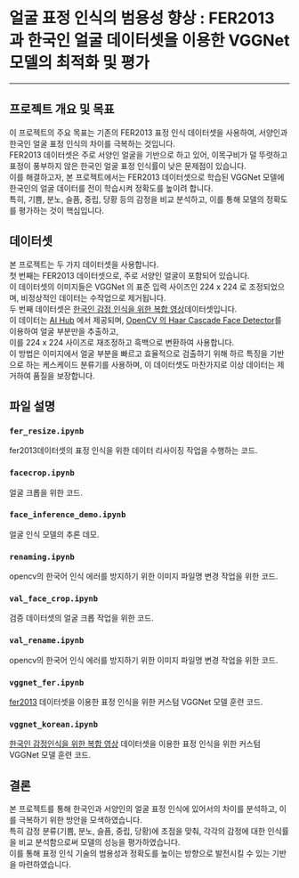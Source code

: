 # 얼굴 표정 인식의 범용성 향상 : FER2013 과 한국인 얼굴 데이터셋을 이용한 VGGNet 모델의 최적화 및 평가
-----
## 프로젝트 개요 및 목표
이 프로젝트의 주요 목표는 기존의 FER2013 표정 인식 데이터셋을 사용하여, 서양인과 한국인 얼굴 표정 인식의 차이를 극복하는 것입니다. </br>
FER2013 데이터셋은 주로 서양인 얼굴을 기반으로 하고 있어, 이목구비가 덜 뚜렷하고 표정이 풍부하지 않은 한국인 얼굴 표정 인식률이 낮은 문제점이 있습니다.</br>
이를 해결하고자, 본 프로젝트에서는 FER2013 데이터셋으로 학습된 VGGNet 모델에 한국인의 얼굴 데이터를 전이 학습시켜 정확도를 높이려 합니다.</br>
특히, 기쁨, 분노, 슬픔, 중립, 당황 등의 감정을 비교 분석하고, 이를 통해 모델의 정확도를 평가하는 것이 핵심입니다.


## 데이터셋
본 프로젝트는 두 가지 데이터셋을 사용합니다. </br>
첫 번째는 FER2013 데이터셋으로, 주로 서양인 얼굴이 포함되어 있습니다.</br>
이 데이터셋의 이미지들은 VGGNet 의 표준 입력 사이즈인 224 x 224 로 조정되었으며, 비정상적인 데이터는 수작업으로 제거됩니다.</br>
두 번째 데이터셋은 [한국인 감정 인식을 위한 복합 영상](https://aihub.or.kr/aihubdata/data/view.do?currMenu=115&topMenu=100&aihubDataSe=realm&dataSetSn=82)데이터셋입니다.</br>
이 데이터는 [AI Hub](https://www.aihub.or.kr/) 에서 제공되며, [OpenCV 의 Haar Cascade Face Detector](https://docs.opencv.org/4.x/d2/d99/tutorial_js_face_detection.html)를 이용하여 얼굴 부분만을 추출하고,</br>
이를 224 x 224 사이즈로 재조정하고 흑백으로 변환하여 사용합니다. </br>
이 방법은 이미지에서 얼굴 부분을 빠르고 효율적으로 검출하기 위해 하르 특징을 기반으로 하는 케스케이드 분류기를 사용하며, 이 데이터셋도 마찬가지로 이상 데이터는 제거하여 품질을 보장합니다.


## 파일 설명

### `fer_resize.ipynb`

fer2013데이터셋의 표정 인식을 위한 데이터 리사이징 작업을 수행하는 코드.

### `facecrop.ipynb`

얼굴 크롭을 위한 코드.

### `face_inference_demo.ipynb`

얼굴 인식 모델의 추론 데모.

### `renaming.ipynb`

opencv의 한국어 인식 에러를 방지하기 위한 이미지 파일명 변경 작업을 위한 코드.

### `val_face_crop.ipynb`

검증 데이터셋의 얼굴 크롭 작업을 위한 코드.

### `val_rename.ipynb`

opencv의 한국어 인식 에러를 방지하기 위한 이미지 파일명 변경 작업을 위한 코드.

### `vggnet_fer.ipynb`

[fer2013](https://www.kaggle.com/datasets/msambare/fer2013) 데이터셋을 이용한 표정 인식을 위한 커스텀 VGGNet 모델 훈련 코드.

### `vggnet_korean.ipynb`

[한국인 감정인식을 위한 복합 영상](https://aihub.or.kr/aihubdata/data/view.do?currMenu=115&topMenu=100&aihubDataSe=realm&dataSetSn=82) 데이터셋을 이용한 표정 인식을 위한 커스텀 VGGNet 모델 훈련 코드.


## 결론
본 프로젝트를 통해 한국인과 서양인의 얼굴 표정 인식에 있어서의 차이를 분석하고, 이를 극복하기 위한 방안을 모색하였습니다.</br>
특히 감정 분류(기쁨, 분노, 슬픔, 중립, 당황)에 초점을 맞춰, 각각의 감정에 대한 인식률을 비교 분석함으로써 모델의 성능을 평가하였습니다.</br>
이를 통해 표정 인식 기술의 범용성과 정확도를 높이는 방향으로 발전시킬 수 있는 기반을 마련하였습니다.
